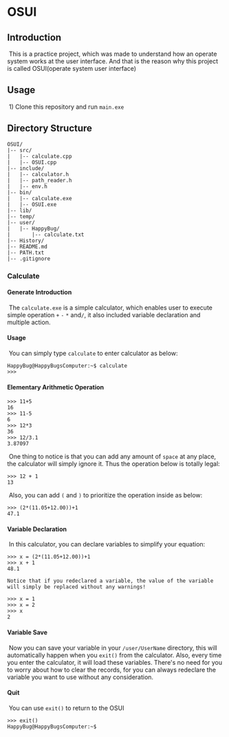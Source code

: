 # OSUI

## Introduction

​    This is a practice project, which was made to understand how an operate system works at the user interface. And that is the reason why this project is called OSUI(operate system user interface)

## Usage

​	1) Clone this repository and run `main.exe`

## Directory Structure

```
OSUI/
|-- src/
|   |-- calculate.cpp
|	|-- OSUI.cpp
|-- include/
|   |-- calculator.h
|   |-- path_reader.h
|   |-- env.h
|-- bin/
|   |-- calculate.exe
|   |-- OSUI.exe
|-- lib/
|-- temp/
|-- user/
|   |-- HappyBug/
|       |-- calculate.txt
|-- History/
|-- README.md
|-- PATH.txt
|-- .gitignore
```

### Calculate

#### Generate Introduction

​    The `calculate.exe` is a simple calculator, which enables user to execute simple operation `+` `-` `*` and`/`, it also included variable declaration and multiple action. 

#### Usage

​    You can simply type `calculate` to enter calculator as below:

```
HappyBug@HappyBugsComputer:~$ calculate
>>>
```

#### Elementary Arithmetic Operation

```
>>> 11+5
16
>>> 11-5
6
>>> 12*3
36
>>> 12/3.1
3.87097
```

​	One thing to notice is that you can add any amount of `space` at any place, the calculator will simply ignore it. Thus the operation below is totally legal: 

```
>>> 12 + 1
13
```

​	Also, you can add `(` and `)` to prioritize the operation inside as below:

```
>>> (2*(11.05+12.00))+1
47.1
```

#### Variable Declaration

​	In this calculator, you can declare variables to simplify your equation:
```
>>> x = (2*(11.05+12.00))+1
>>> x + 1
48.1
```

 	Notice that if you redeclared a variable, the value of the variable will simply be replaced without any warnings!

```
>>> x = 1
>>> x = 2
>>> x
2
```

#### Variable Save

​	Now you can save your variable in your `/user/UserName` directory, this will automatically happen when you `exit()` from the calculator. Also, every time you enter the calculator, it will load these variables. There's no need for you to worry about how to clear the records, for you can always redeclare the variable you want to use without any consideration. 

#### Quit

​	You can use `exit()` to return to the OSUI

```
>>> exit()
HappyBug@HappyBugsComputer:~$
```

